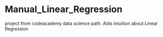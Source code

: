 # Manual_Linear_Regression
project from codeacademy data science path. Aids intuition about Linear Regression

